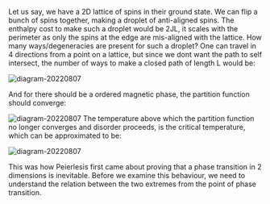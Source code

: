 Let us say, we have a 2D lattice of spins in their ground state. We can flip a bunch of spins together, making a droplet of anti-aligned spins. The enthalpy cost to make such a droplet would be 2JL, it scales with the perimeter as only the spins at the edge are mis-aligned with the lattice. How many ways/degeneracies are present for such a droplet? One can travel in 4 directions from a point on a lattice, but since we dont want the path to self intersect, the number of ways to make a closed path of length L would be:

![diagram-20220807](https://user-images.githubusercontent.com/65448559/183263667-e0f0a95b-8eaa-46df-88ae-e64b3c5ce691.png)

And for there should be a ordered magnetic phase, the partition function should converge:

![diagram-20220807](https://user-images.githubusercontent.com/65448559/183263749-631a1e22-d496-4c80-a763-4ecfb38f3463.png)
The temperature above which the partition function no longer converges and disorder proceeds, is the critical temperature, which can be approximated to be:



![diagram-20220807](https://user-images.githubusercontent.com/65448559/183263816-ad71b184-17f2-40f3-8956-922df5baf00b.png)

This was how Peierlesis first came about proving that a phase transition in 2 dimensions is inevitable. Before we examine this behaviour, we need to understand the relation between the two extremes from the point of phase transition.
